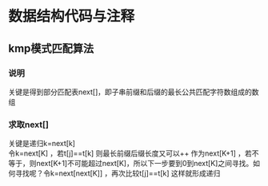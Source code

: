 # 数据结构代码与注释
## kmp模式匹配算法
### 说明
关键是得到部分匹配表next[]，即子串前缀和后缀的最长公共匹配字符数组成的数组  
### 求取next[]
关键是递归k=next[k]  
令k=next[K]  ，若t[j]==t[k] 则最长前缀后缀长度又可以++ 作为next[K+1] ，若不等于，则next[K+1]不可能超过next[K]，所以下一步要到0到next[K]之间寻找。如何寻找呢？令k=next[next[K]] ，再次比较t[j]==t[k]  这样就形成递归   
